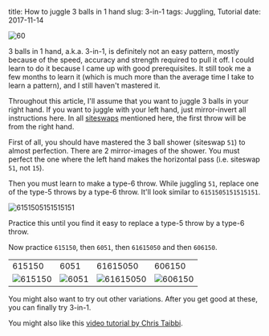 title: How to juggle 3 balls in 1 hand
slug: 3-in-1
tags: Juggling, Tutorial
date: 2017-11-14


<img src="{filename}/img/siteswaps/60.gif" title="60" />

3 balls in 1 hand, a.k.a. 3-in-1, is definitely not an easy pattern,
mostly because of the speed, accuracy and strength required to pull it off.
I could learn to do it because I came up with good prerequisites.
It still took me a few months to learn it (which is much more than the average time I take to learn a pattern),
and I still haven't mastered it.

Throughout this article, I'll assume that you want to juggle 3 balls in your right hand.
If you want to juggle with your left hand, just mirror-invert all instructions here.
In all [siteswaps](https://en.wikipedia.org/wiki/Siteswap) mentioned here,
the first throw will be from the right hand.

First of all, you should have mastered the 3 ball shower (siteswap `51`) to almost perfection.
There are 2 mirror-images of the shower.
You must perfect the one where the left hand makes the horizontal pass
(i.e. siteswap `51`, not `15`).

Then you must learn to make a type-6 throw.
While juggling `51`, replace one of the type-5 throws by a type-6 throw.
It'll look similar to `6151505151515151`.

<img src="{filename}/img/siteswaps/6151505151515151.gif" title="6151505151515151" />

Practice this until you find it easy to replace a type-5 throw by a type-6 throw.

Now practice `615150`, then `6051`, then `61615050` and then `606150`.

<table>
<tr> <td>615150</td> <td>6051</td> <td>61615050</td> <td>606150</td> </tr>
<tr>
<td><img src="{filename}/img/siteswaps/615150.gif" title="615150" /></td>
<td><img src="{filename}/img/siteswaps/6051.gif" title="6051" /></td>
<td><img src="{filename}/img/siteswaps/61615050.gif" title="61615050" /></td>
<td><img src="{filename}/img/siteswaps/606150.gif" title="606150" /></td>
</tr>
</table>

You might also want to try out other variations.
After you get good at these, you can finally try 3-in-1.

You might also like this [video tutorial by Chris Taibbi](https://www.youtube.com/watch?v=z2k3ugex7Kw).
